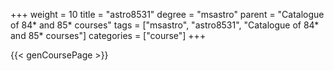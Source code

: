 +++
weight = 10
title = "astro8531"
degree = "msastro"
parent = "Catalogue of 84* and 85* courses"
tags = ["msastro", "astro8531", "Catalogue of 84* and 85* courses"]
categories = ["course"]
+++

{{< genCoursePage >}}
